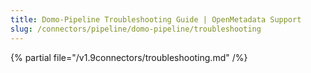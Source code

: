 ```yaml
---
title: Domo-Pipeline Troubleshooting Guide | OpenMetadata Support
slug: /connectors/pipeline/domo-pipeline/troubleshooting
---
```


{% partial file="/v1.9connectors/troubleshooting.md" /%}
